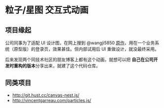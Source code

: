 # 粒子/星图 交互式动画



## 项目缘起

公司同事为了适配 UI 设计图，在网上搜到 @wangji5850 [原作](http://www.qdfuns.com/notes/26090/1fd69cab2d93ee4fc9c0b881a859abf5.html)，用在一个业务系统（原型版）的登录页，效果甚佳。但内部试用后 UI 重做设计，就没最终采用。

后来发现两个同技术社区的朋友博客上都有这个动画，就想可以把 **自己在公司开发时重构的版本**分享出来，就建了这个代码仓库。



## 同类项目

 - http://git.hust.cc/canvas-nest.js/
 - http://vincentgarreau.com/particles.js/